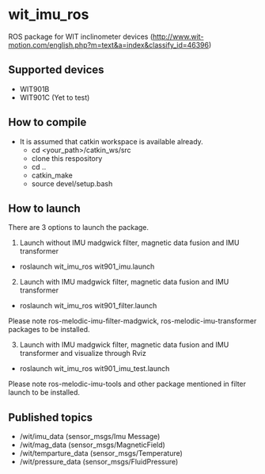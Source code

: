# wit_imu_ros

ROS package for WIT inclinometer devices (http://www.wit-motion.com/english.php?m=text&a=index&classify_id=46396)

## Supported devices
- WIT901B
- WIT901C (Yet to test)

## How to compile
- It is assumed that catkin workspace is available already.
  - cd <your_path>/catkin_ws/src
  - clone this respository
  - cd ..
  - catkin_make
  - source devel/setup.bash

## How to launch
There are 3 options to launch the package.
1) Launch without IMU madgwick filter, magnetic data fusion and IMU transformer
  - roslaunch wit_imu_ros wit901_imu.launch
  
2) Launch with IMU madgwick filter, magnetic data fusion and IMU transformer
  - roslaunch wit_imu_ros wit901_filter.launch
  
  Please note ros-melodic-imu-filter-madgwick, ros-melodic-imu-transformer packages to be installed.

3) Launch with IMU madgwick filter, magnetic data fusion and IMU transformer and visualize through Rviz
  - roslaunch wit_imu_ros wit901_imu_test.launch
  
  Please note ros-melodic-imu-tools and other package mentioned in filter launch to be installed.
  
## Published topics
- /wit/imu_data         (sensor_msgs/Imu Message)
- /wit/mag_data         (sensor_msgs/MagneticField)
- /wit/temparture_data  (sensor_msgs/Temperature)
- /wit/pressure_data    (sensor_msgs/FluidPressure)
